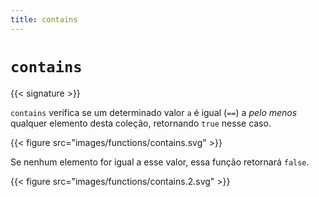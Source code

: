 ```yaml
---
title: contains
---
```


# `contains`

{{< signature >}}

`contains` verifica se um determinado valor `a` é igual (` == `) a _pelo menos_ qualquer elemento desta coleção, retornando `true` nesse caso.

{{< figure src="images/functions/contains.svg" >}}

Se nenhum elemento for igual a esse valor, essa função retornará `false`.

{{< figure src="images/functions/contains.2.svg" >}}
